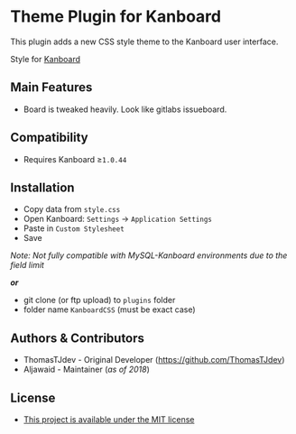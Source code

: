 Theme Plugin for Kanboard
==========================

This plugin adds a new CSS style theme to the Kanboard user interface.

Style for [Kanboard](https://github.com/fguillot/kanboard "Kanboard")

Main Features
-------------

- Board is tweaked heavily. Look like gitlabs issueboard.

Compatibility
-------------

 - Requires Kanboard ≥`1.0.44`

Installation
------------

- Copy data from `style.css`
- Open Kanboard: `Settings` -> `Application Settings`
- Paste in `Custom Stylesheet`
- Save

_Note: Not fully compatible with MySQL-Kanboard environments due to the field limit_

**_or_**

- git clone (or ftp upload) to `plugins` folder
- folder name `KanboardCSS` (must be exact case)

Authors & Contributors
----------------------

- ThomasTJdev - Original Developer (https://github.com/ThomasTJdev)
- Aljawaid - Maintainer (_as of 2018_)


License
-------
- [This project is available under the MIT license](../master/license.md "MIT License")

